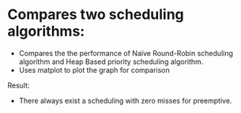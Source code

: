 Compares two scheduling algorithms:
====================

* Compares the the performance of Naïve Round-Robin scheduling algorithm and Heap Based priority scheduling algorithm.
* Uses matplot to plot the graph for comparison

Result:
* There always exist a scheduling with zero misses for preemptive.
